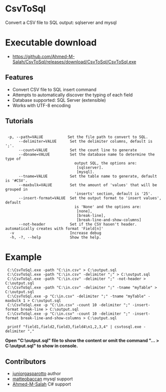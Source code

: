 # CsvToSql
Convert a CSV file to SQL output: sqlserver and mysql

# Executable download

* https://github.com/Ahmed-M-Salah/CsvToSql/releases/download/CsvToSql/CsvToSql.exe

## Features

  * Convert CSV file to SQL insert command
  * Attempts to automatically discover the typing of each field
  * Database supported:  SQL Server (extensible)
  * Works with UTF-8 encoding

## Tutorials

```

 -p, --path=VALUE           Set the file path to convert to SQL.
      --delimiter=VALUE      Set the delimiter columns, default is ';'.
      --count=VALUE          Set the count line to generate
      --dbname=VALUE         Set the database name to determine the type of
                               output SQL, the options are:
                                [sqlserver].
                                [mysql].
      --tname=VALUE          Set the table name to generate, default is '#CSV'.
      --maxbulk=VALUE        Set the amount of 'values' that will be grouped in
                               'inserts' section, default is '25'.
      --insert-format=VALUE  Set the output format to 'insert values', default
                               is 'None' and the options are:
                                [none],
                                [break-line],
                                [break-line-and-show-columns]
      --not-header           Set if the CSV hasen't header. automatically creates with format 'Field[n]'
  -v                         Increase debug
  -h, -?, --help             Show the help.

```

# Example

```
 C:\CsvToSql.exe -path "C:\in.csv" > C:\output.sql
 C:\CsvToSql.exe -path "C:\in.csv" -delimiter ";" > C:\output.sql
 C:\CsvToSql.exe -path "C:\in.csv" -delimiter ";" -not-header > C:\output.sql
 C:\CsvToSql.exe -path "C:\in.csv" -delimiter ";" -tname "myTable" > C:\output.sql
 C:\CsvToSql.exe -p "C:\in.csv" -delimiter ";" -tname "myTable" -maxbulk 1 > C:\output.sql
 C:\CsvToSql.exe -p "C:\in.csv" -count 10 -delimiter ";" -insert-format break-line > C:\output.sql
 C:\CsvToSql.exe -p "C:\in.csv" -count 10 -delimiter ";" -insert-format break-line-and-show-columns > C:\output.sql

 printf "field1,field2,field3,field4\n1,2,3,4" | csvtosql.exe -delimiter ","

```

**Open "C:\output.sql" file to show the content or omit the command "... > C:\output.sql" to show in console.**

## Contributors
 * [juniorgasparotto](https://github.com/juniorgasparotto) author
 * [matteobaccan](https://github.com/matteobaccan) mysql support
 * [Ahmed-M-Salah](https://github.com/Ahmed-M-Salah) C# support
